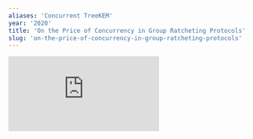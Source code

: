 ```yaml
---
aliases: 'Concurrent TreeKEM'
year: '2020'
title: 'On the Price of Concurrency in Group Ratcheting Protocols'
slug: 'on-the-price-of-concurrency-in-group-ratcheting-protocols'
---
```


![](https://static.meri.garden/5da2dae2bc74ca48900a59eada28d5c9.pdf)